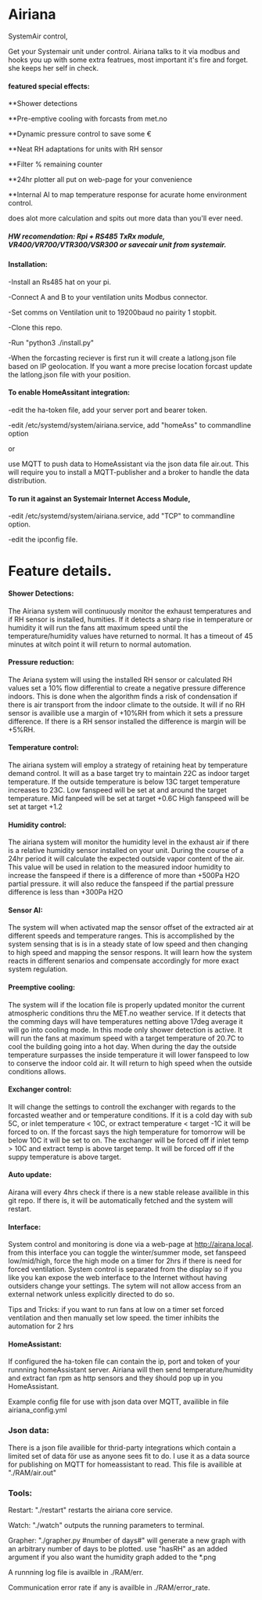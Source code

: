# Airiana
SystemAir control,

Get your Systemair unit under control.
Airiana talks to it via modbus and hooks you up with some extra featrues, most important it's fire and forget. 
she keeps her self in check.


#### featured special effects:

  **Shower detections

  **Pre-emptive cooling with forcasts from met.no

  **Dynamic pressure control to save some €

  **Neat RH adaptations for units with RH sensor

  **Filter % remaining counter 

  **24hr plotter all put on web-page for your convenience

  **Internal AI to map temperature response for acurate home environment control.
  

  does alot more calculation and spits out more data than you'll ever need.
 
 
 
##### HW recomendation: Rpi + RS485 TxRx module, VR400/VR700/VTR300/VSR300 or savecair unit from systemair.



#### Installation:
   
  -Install an Rs485 hat on your pi.

  -Connect A and B to your ventilation units Modbus connector.

  -Set comms on Ventilation unit to 19200baud no pairity 1 stopbit. 

  -Clone this repo.

  -Run  "python3 ./install.py"

  -When the forcasting reciever is first run it will create a latlong.json file based on IP geolocation. If you want a more precise location forcast update the latlong.json file with your position.   


#### To enable HomeAssitant integration:

  -edit the ha-token file, add your server port and bearer token.

  -edit /etc/systemd/system/airiana.service, add "homeAss" to commandline option
  
  or
  
  use MQTT to push data to HomeAssistant via the json data file air.out.
  This will require you to install a MQTT-publisher and a broker to handle the data distribution.

#### To run it against an Systemair Internet Access Module, 

  -edit /etc/systemd/system/airiana.service, add "TCP" to commandline option.

  -edit the ipconfig file.
  

# Feature details.

#### Shower Detections:

The Airiana system will continuously monitor the exhaust temperatures and if RH sensor is installed, humities. If it detects a sharp rise in temperature or humidity it will run the fans att maximum speed until the temperature/humidity values have returned to normal. It has a timeout of 45 minutes at witch point it will return to normal automation.


#### Pressure reduction:

The Ariana system will using the installed RH sensor or calculated RH values set a 10% flow differential to create a negative pressure difference indoors. This is done when the algorithm finds a risk of condensation if there is air transport from the indoor climate to the outside. It will if no RH sensor is availible use a margin of +10%RH from which it sets a pressure difference. If there is a RH sensor installed the difference is margin will be +5%RH.


#### Temperature control:

The airiana system will employ a strategy of retaining heat by temperature demand control. It will as a base target try to maintain 22C as indoor target temperature. If the outside temperature is below 13C target temperature increases to 23C.
Low fanspeed will be set at and around the target temperature.
Mid fanpeed will be set at target +0.6C
High fanspeed will be set at target +1.2


#### Humidity control: 

The airiana system will monitor the humidity level in the exhaust air if there is a relative humidity sensor installed on your unit. 
During the course of a 24hr period it will calculate the expected outside vapor content of the air. This value will be used in relation to the measured indoor humidity to increase the fanspeed if there is a difference of more than +500Pa H2O partial pressure. it will also reduce the fanspeed if the partial pressure difference is less than +300Pa H2O


#### Sensor AI:

The system will when activated map the sensor offset of the extracted air at different speeds and temperature ranges. This is accomplished by the system sensing that is is in a steady state of low speed and then changing to high speed and mapping the sensor respons. It will learn how the system reacts in different senarios and compensate accordingly for more exact system regulation.


#### Preemptive cooling:

The system will if the location file is properly updated monitor the current atmospheric conditions thru the MET.no weather service. If it detects that the comming days will have temperatures netting above 17deg average it will go into cooling mode. In this mode only shower detection is active. It will run the fans at maximum speed with a target temperature of 20.7C to cool the building going into a hot day. When during the day the outside temperature surpasses the inside temperature it will lower fanspeed to low to conserve the indoor cold air. It will return to high speed when the outside conditions allows.


#### Exchanger control:

It will change the settings to controll the exchanger with regards to the forcasted weather and or temperature conditions. If it is a cold day with sub 5C, or  inlet temperature < 10C, or extract temperature < target -1C it will be forced to on.
If the forcast says the high temperature for tomorrow will be below 10C it will be set to on.
The exchanger will be forced off if inlet temp > 10C and extract temp is above target temp.
It will be forced off if the suppy temperature is above target.

#### Auto update:

Airana will every 4hrs check if there is a new stable release availible in this git repo. If there is, it will be automatically fetched and the system will restart.

#### Interface:

System control and monitoring is done via a web-page at http://airana.local. from this interface you can toggle the winter/summer mode, set fanspeed low/mid/high, force the high mode on a timer for 2hrs if there is need for forced ventilation. System control is separated from the display so if you like you kan expose the web interface to the Internet without having outsiders change your settings. The sytem will not allow access from an external network unless explicitly directed to do so.

Tips and Tricks: if you want to run fans at low on a timer set forced ventilation and then manually set low speed. the timer inhibits the automation for 2 hrs

#### HomeAssistant:
If configured the ha-token file can contain the ip, port and token of your runnning homeAssistant server. Airiana will then send temperature/humidity and extract fan rpm as http sensors and they śhould pop up in you HomeAssistant.

Example config file for use with json data over MQTT, availible in file airiana_config.yml

### Json data:
There is a json file availible for thrid-party integrations which contain a limited set of data för use as anyone sees fit to do. I use it as a data source for publishing on MQTT for homeassistant to read.
This file is availible at "./RAM/air.out"



### Tools:
 
Restart: "./restart" restarts the airiana core service.

Watch: "./watch" outputs the running parameters to terminal.

Grapher: "./grapher.py #number of days#" will generate a new graph with an arbitrary number of days to be plotted.
use "hasRH" as an added argument if you also want the humidity graph added to the *.png

A runnning log file is availble in ./RAM/err.

Communication error rate if any is availble in ./RAM/error_rate.
